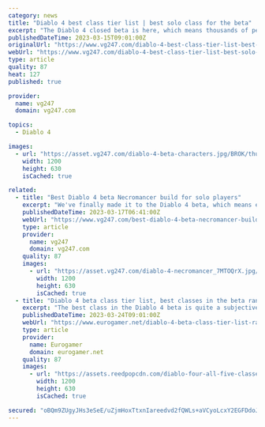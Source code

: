 ```yaml
---
category: news
title: "Diablo 4 best class tier list | best solo class for the beta"
excerpt: "The Diablo 4 closed beta is here, which means thousands of people will be flooding in to try Blizzard's latest venture into the world of Sanctuary. If you want to make the most out of your limited ..."
publishedDateTime: 2023-03-15T09:01:00Z
originalUrl: "https://www.vg247.com/diablo-4-best-class-tier-list-best-solo-class-for-the-closed-beta"
webUrl: "https://www.vg247.com/diablo-4-best-class-tier-list-best-solo-class-for-the-closed-beta"
type: article
quality: 87
heat: 127
published: true

provider:
  name: vg247
  domain: vg247.com

topics:
  - Diablo 4

images:
  - url: "https://asset.vg247.com/diablo-4-beta-characters.jpg/BROK/thumbnail/1200x630/diablo-4-beta-characters.jpg"
    width: 1200
    height: 630
    isCached: true

related:
  - title: "Best Diablo 4 beta Necromancer build for solo players"
    excerpt: "We've finally made it to the Diablo 4 beta, which means everyone and anyone is jumping in and trying out the early parts of the game. However if you're keen on experiencing the game at its most ..."
    publishedDateTime: 2023-03-17T06:41:00Z
    webUrl: "https://www.vg247.com/best-diablo-4-beta-necromancer-build-for-solo-players"
    type: article
    provider:
      name: vg247
      domain: vg247.com
    quality: 87
    images:
      - url: "https://asset.vg247.com/diablo-4-necromancer_7MTOQrX.jpg/BROK/thumbnail/1200x630/diablo-4-necromancer_7MTOQrX.jpg"
        width: 1200
        height: 630
        isCached: true
  - title: "Diablo 4 beta class tier list, best classes in the beta ranked"
    excerpt: "The best class in the Diablo 4 beta is quite a subjective thing, you're encouraged to pick a base class and build them up into a character that suits your personal preferences. Therefore, pinning down ..."
    publishedDateTime: 2023-03-24T09:01:00Z
    webUrl: "https://www.eurogamer.net/diablo-4-beta-class-tier-list-ranked-9337"
    type: article
    provider:
      name: Eurogamer
      domain: eurogamer.net
    quality: 87
    images:
      - url: "https://assets.reedpopcdn.com/diablo-four-all-five-classes-official-blizzard-artwork.jpg/BROK/thumbnail/1200x630/diablo-four-all-five-classes-official-blizzard-artwork.jpg"
        width: 1200
        height: 630
        isCached: true

secured: "oBQm9ZUgyJHs3eSeE/uZjmHoxTtxnIareedvd2fQWLs+aVCyoLcxY2EGFDdoJwHeTC6HZdtpZem5QRtQ+ZL7mqsTxGqFaA5SwQ1VLPSQeAzfpEnRvZ6ADubCa3zfXc9XAPVXc8yZX/XgmlwFBn9SLRTTRjyx/xsqDejFHIqtGboMqJ03I8Lo0SQ9BMMRPMv1Sw4pMp/F9KfpZOtLZ6iMG2k93GNUMog7EkqFefHODyB9Alf6AAJUy23vHk0TNkV6cUhX+fNNfADUaLWk2s2pnRNqktGRNkOO2a1Zv9ld7UNOAg6YtrUN9KwtO3qXukKs+99ZX6w9bMUCiJNnEl9xuG8b1FFkD73N8W5nDigsdk4=;Wna4fzx3xRGiFh5kax6//A=="
---
```


